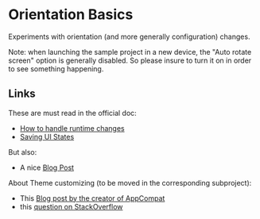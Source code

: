 # Orientation Basics

Experiments with orientation (and more generally configuration) changes.

Note: when launching the sample project in a new device, the "Auto rotate screen" option is generally disabled.
So please insure to turn it on in order to see something happening.

## Links

These are must read in the official doc:

- [How to handle runtime changes](https://developer.android.com/guide/topics/resources/runtime-changes)
- [Saving UI States](https://developer.android.com/topic/libraries/architecture/saving-states)

But also:

- A nice [Blog Post](https://medium.com/hootsuite-engineering/handling-orientation-changes-on-android-41a6b62cb43f)

About Theme customizing (to be moved in the corresponding subproject):

- This [Blog post by the creator of AppCompat](https://chris.banes.dev/theme-vs-style/)
- this [question on StackOverflow](https://stackoverflow.com/questions/27238433/when-should-one-use-theme-appcompat-vs-themeoverlay-appcompat) 
  
